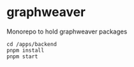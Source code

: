 # graphweaver
Monorepo to hold graphweaver packages
```
cd /apps/backend
pnpm install
pnpm start
```
